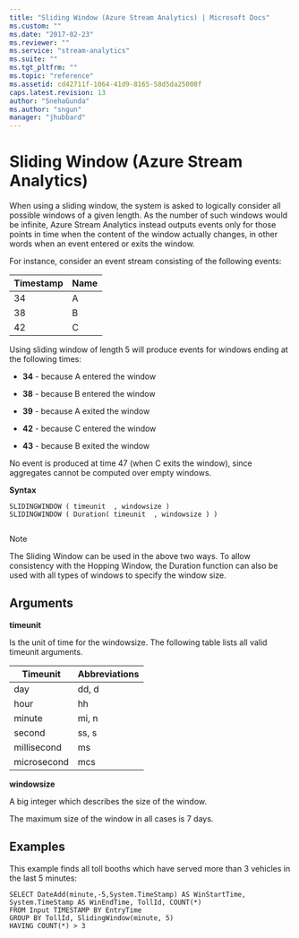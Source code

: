 ```yaml
---
title: "Sliding Window (Azure Stream Analytics) | Microsoft Docs"
ms.custom: ""
ms.date: "2017-02-23"
ms.reviewer: ""
ms.service: "stream-analytics"
ms.suite: ""
ms.tgt_pltfrm: ""
ms.topic: "reference"
ms.assetid: cd42711f-1064-41d9-8165-58d5da25008f
caps.latest.revision: 13
author: "SnehaGunda"
ms.author: "sngun"
manager: "jhubbard"
---
```

# Sliding Window (Azure Stream Analytics)
  When using a sliding window, the system is asked to logically consider all possible windows of a given length. As the number of such windows would be infinite, Azure Stream Analytics instead outputs events only for those points in time when the content of the window actually changes, in other words when an event entered or exits the window.  
  
 For instance, consider an event stream consisting of the following events:  
  
|Timestamp|Name|  
|---------------|----------|  
|34|A|  
|38|B|  
|42|C|  
  
 Using sliding window of length 5 will produce events for windows ending at the following times:  
  
-   **34** - because A entered the window  
  
-   **38** - because B entered the window  
  
-   **39** - because A exited the window  
  
-   **42** - because C entered the window  
  
-   **43** - because B exited the window  
  
 No event is produced at time 47 (when C exits the window), since aggregates cannot be computed over empty windows.  
  
 **Syntax**  
  
```  
SLIDINGWINDOW ( timeunit  , windowsize )   
SLIDINGWINDOW ( Duration( timeunit  , windowsize ) )  
  
```  
  
> [!NOTE]  
>  The Sliding Window can be used in the above two ways. To allow consistency with the Hopping Window, the Duration function can also be used with all types of windows to specify the window size.  
  
## Arguments  
 **timeunit**  
  
 Is the unit of time for the windowsize. The following table lists all valid timeunit arguments.  
  
|Timeunit|Abbreviations|  
|--------------|-------------------|  
|day|dd, d|  
|hour|hh|  
|minute|mi, n|  
|second|ss, s|  
|millisecond|ms|  
|microsecond|mcs|  
  
 **windowsize**  
  
 A big integer which describes the size of the window.  
  
 The maximum size of the window in all cases is 7 days.  
  
## Examples  
 This example finds all toll booths which have served more than 3 vehicles in the last 5 minutes:  
  
```  
SELECT DateAdd(minute,-5,System.TimeStamp) AS WinStartTime, System.TimeStamp AS WinEndTime, TollId, COUNT(*)   
FROM Input TIMESTAMP BY EntryTime  
GROUP BY TollId, SlidingWindow(minute, 5)  
HAVING COUNT(*) > 3  
  
```  
  
  